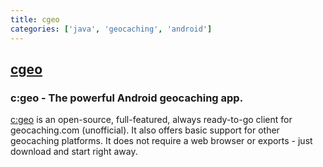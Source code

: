 ```yaml
---
title: cgeo
categories: ['java', 'geocaching', 'android']
---
```

## [cgeo](https://github.com/cgeo/cgeo)

### c:geo - The powerful Android geocaching app.


[c:geo](https://www.cgeo.org/) is an open-source, full-featured, always ready-to-go client for geocaching.com (unofficial).
It also offers basic support for other geocaching platforms.
It does not require a web browser or exports - just download and start right away.
